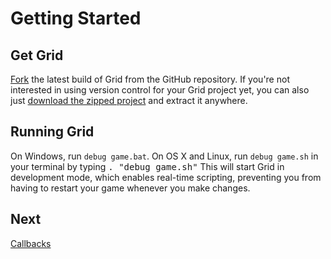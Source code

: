 Getting Started
===============

Get Grid
--------

[Fork](https://github.com/andrewmcwatters/grid-sdk/fork) the latest
build of Grid from the GitHub repository. If you're not interested in using
version control for your Grid project yet, you can also just
[download the zipped project](https://github.com/andrewmcwatters/grid-sdk/archive/master.zip)
and extract it anywhere.

Running Grid
------------

On Windows, run `debug game.bat`. On OS X and Linux, run `debug game.sh` in your
terminal by typing <kbd>. "debug game.sh"</kbd> This will start Grid in
development mode, which enables real-time scripting, preventing you from having
to restart your game whenever you make changes.

Next
----

[Callbacks](tutorials/Callbacks)
